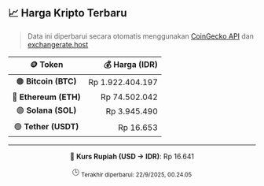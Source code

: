 

<!-- HARGA_KRIPTO -->
## 📈 Harga Kripto Terbaru

> Data ini diperbarui secara otomatis menggunakan [CoinGecko API](https://www.coingecko.com/) dan [exchangerate.host](https://exchangerate.host/)

<div align="center">

| 🪙 Token | 💰 Harga (IDR) |
|:------:|---------------:|
| 🟠 **Bitcoin (BTC)**   | Rp 1.922.404.197 |
| 🔵 **Ethereum (ETH)**  | Rp 74.502.042 |
| 🟣 **Solana (SOL)**    | Rp 3.945.490 |
| 🟢 **Tether (USDT)**   | Rp 16.653 |

---

💱 **Kurs Rupiah (USD → IDR)**: Rp 16.641

🕒 <sub>Terakhir diperbarui: 22/9/2025, 00.24.05</sub>

</div>
<!-- /HARGA_KRIPTO -->